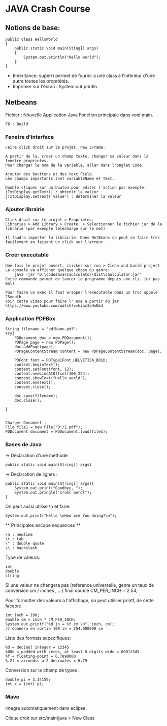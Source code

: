 # JAVA Crash Course

## Notions de base:

    public class HelloWorld
    {
        public static void main(Sting[] args)
        {
            System.out.println("Hello world");
        }
    }

- Inheritance: super() permet de fournir a une class à l'intérieur d'une autre toutes les propriétés.
- Imprimer sur l'écran : System.out.println

## Netbeans

Fichier : Nouvelle Application Java
Fonction principale dans void main.

    F6 : Build

### Fenetre d'interface

    Faire click droit sur le projet, new JFrame.

    A partir de la, creer un champ texte, changer sa valeur dans la fenetre proprietes.
    Pour changer le nom de la variable, aller dans l'onglet Code.

    Ajouter des bouttons et des text Field.
    Les champs importants sont variableName et Text.

    Double cliques sur un bouton pour editer l'action par exemple.
    jTxtDisplay.getText() : obtenir la valeur
    jTxtDisplay.setText('value') : determiner la valeur

### Ajouter librairie

    Click droit sur le projet > Proprietes.
    Libraries > Add Library > Create. > Selectionner le fichier jar de la librarie (par exemple telecharge sur le net)

    Il faudra importer la librairie. Dans NetBeans ca peut se faire tres facilement en faisant un click sur l'erreur.

### Creer executable

    Une fois le projet ouvert, clicker sur run > Clean and build project
    La console va afficher quelque chose du genre:
        java -jar "D:\codeJava\Caulculator\dist\Caulculator.jar"
    Cette commande permet de lancer le programme depuis une cli. (ok pas mal)

    Pour faire un exec il faut wrapper l'executable dans un truc appele JSmooth
    Voir cette video pour faire l' exe a partir du jar.
    https://www.youtube.com/watch?v=hiaz3sHoNb4

### Application PDFBox

    String filename = "pdfName.pdf";
    try{
        PDDocument doc = new PDDocuemnt();
        PDPage page = new PDPage();
        doc.addPage(page);
        PDPageContentStream content = new PDPageContentStream(doc, page);

        PDFont font = PDType1Font.HELVETICA_BOLD;
        content.beginText();
        content.setFont(font, 12);
        content.newLineAtOffset(100,224);
        content.showText("Hello world");
        content.endText();
        content.close();

        doc.save(filename);
        doc.close();

    }


    Charger Document :
    File file1 = new File("D:/1.pdf");
    PDDocument document = PDDocument.load(file1);

### Bases de Java

-> Declaration d'une methode

    public static void main(String[] args)

-> Declaration de lignes :

    public static void main(String[] args){
        System.out.print("Goodbye, ");
        System.out.pringln("cruel wordl");
    }

On peut aussi utilise \n et faire:

    System.out.print("Hello \nHow are You doing?\n");

** Principales escape sequences **

    \n : newline
    \t : tab
    \" : double quote
    \\ : backslash

Type de valeurs:

    int
    double
    string

Si une valeur ne changera pas (reference universelle, genre un taux de conversion cm / inches , ...)
final double CM_PER_INCH = 2.54;

Pour formatter des valeurs a l'affichage, on peut utiliser printf, de cette faceon:

    int inch = 100;
    double cm = inch * CM_PER_INCH;
    System.out.printf("%d in = %f cm \n", inch, cm);
    // donnera en sortie 100 in = 254.000000 cm

Liste des formats scpecifiques:

    %d = decimal integer = 12345
    $08d = padded with zeros, at least 8 digits wide = 00012345
    %f = floating-point = 6.7890000
    %.2f = arrondis a 2 decimales = 6.79

Conversion sur le champ de types :

    double pi = 3.14159;
    int x = (int) pi;

### Mave

Integre automatiquement dans eclipse.

Clique droit sur src/main/java > New Class

